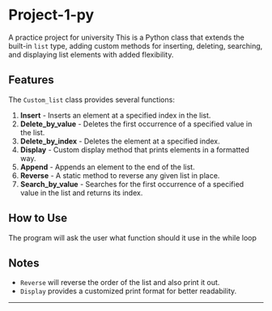 # Project-1-py
A practice project for university
This is a Python class that extends the built-in `list` type, adding custom methods for inserting, deleting, searching, and displaying list elements with added flexibility.


## Features

The `Custom_list` class provides several functions:

1. **Insert** - Inserts an element at a specified index in the list.
2. **Delete_by_value** - Deletes the first occurrence of a specified value in the list.
3. **Delete_by_index** - Deletes the element at a specified index.
4. **Display** - Custom display method that prints elements in a formatted way.
5. **Append** - Appends an element to the end of the list.
6. **Reverse** - A static method to reverse any given list in place.
7. **Search_by_value** - Searches for the first occurrence of a specified value in the list and returns its index.

## How to Use
The program will ask the user what function should it use in the while loop


## Notes
- `Reverse` will reverse the order of the list and also print it out.
- `Display` provides a customized print format for better readability.

<hr>
